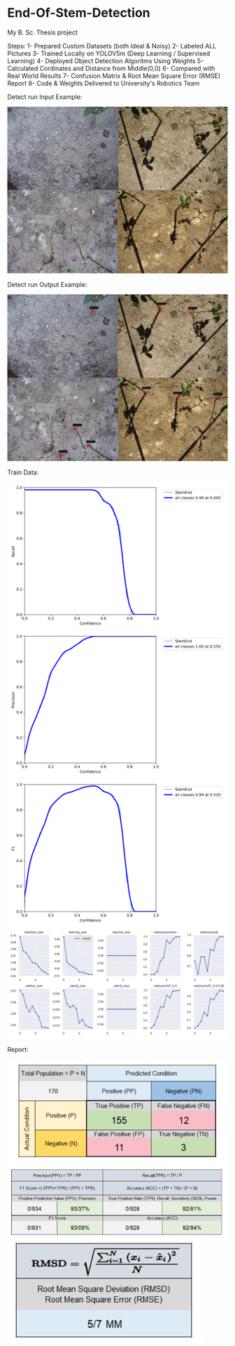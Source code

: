 # End-Of-Stem-Detection
My B. Sc. Thesis project


Steps:
  1- Prepared Custom Datasets (both Ideal & Noisy)
  2- Labeled ALL Pictures
  3- Trained Locally on YOLOV5m (Deep Learning / Supervised Learning)
  4- Deployed Object Detection Algoritms Using Weights
  5- Calculated Cordinates and Distance from Middle(0,0)
  6- Compared with Real World Results
  7- Confusion Matrix & Root Mean Square Error (RMSE) Report
  8- Code & Weights Delivered to University's Robotics Team


Detect run Input Example:

![Input Image](https://github.com/nimamehranfar/End-Of-Stem-Detection/blob/main/Input_example.jpg?raw=true)


Detect run Output Example:

![Output Image](https://github.com/nimamehranfar/End-Of-Stem-Detection/blob/main/Output_example.jpg?raw=true)


Train Data:

![Output Image](https://github.com/nimamehranfar/End-Of-Stem-Detection/blob/main/runs/train/exp6/R_curve.png?raw=true)
![Output Image](https://github.com/nimamehranfar/End-Of-Stem-Detection/blob/main/runs/train/exp6/P_curve.png?raw=true)
![Output Image](https://github.com/nimamehranfar/End-Of-Stem-Detection/blob/main/runs/train/exp6/F1_curve.png?raw=true)
![Output Image](https://github.com/nimamehranfar/End-Of-Stem-Detection/blob/main/runs/train/exp6/results.png?raw=true)

Report:

![Output Image](https://github.com/nimamehranfar/End-Of-Stem-Detection/blob/main/data/Confusion%20Matrix.png?raw=true)
![Output Image](https://github.com/nimamehranfar/End-Of-Stem-Detection/blob/main/data/Accuracy.png?raw=true)
![Output Image](https://github.com/nimamehranfar/End-Of-Stem-Detection/blob/main/data/RMSE.png?raw=true)

